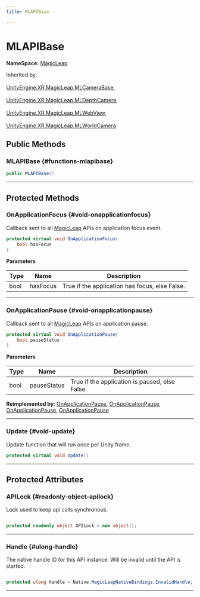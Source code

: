 ```yaml
---
title: MLAPIBase

---
```


# MLAPIBase



**NameSpace:** 
[MagicLeap](/unity-api/api/UnityEngine.XR.MagicLeap/UnityEngine.XR.MagicLeap.md) 





Inherited by: <br></br>[UnityEngine.XR.MagicLeap.MLCameraBase](/unity-api/api/UnityEngine.XR.MagicLeap/MLCameraBase/UnityEngine.XR.MagicLeap.MLCameraBase.md), <br></br>[UnityEngine.XR.MagicLeap.MLDepthCamera](/unity-api/api/UnityEngine.XR.MagicLeap/MLDepthCamera/UnityEngine.XR.MagicLeap.MLDepthCamera.md), <br></br>[UnityEngine.XR.MagicLeap.MLWebView](/unity-api/api/UnityEngine.XR.MagicLeap/MLWebView/UnityEngine.XR.MagicLeap.MLWebView.md), <br></br>[UnityEngine.XR.MagicLeap.MLWorldCamera](/unity-api/api/UnityEngine.XR.MagicLeap/MLWorldCamera/UnityEngine.XR.MagicLeap.MLWorldCamera.md)




## Public Methods

###  MLAPIBase {#functions-mlapibase}

```csharp
public MLAPIBase()
```






-----------

## Protected Methods

### OnApplicationFocus {#void-onapplicationfocus}

Callback sent to all [MagicLeap](/unity-api/api/UnityEngine.XR.MagicLeap/UnityEngine.XR.MagicLeap.md) APIs on application focus event. 

```csharp
protected virtual void OnApplicationFocus(
    bool hasFocus
)
```


**Parameters**

| Type | Name  | Description  | 
|--|--|--|
| bool |hasFocus|True if the application has focus, else False. |






-----------

### OnApplicationPause {#void-onapplicationpause}

Callback sent to all [MagicLeap](/unity-api/api/UnityEngine.XR.MagicLeap/UnityEngine.XR.MagicLeap.md) APIs on application pause. 

```csharp
protected virtual void OnApplicationPause(
    bool pauseStatus
)
```


**Parameters**

| Type | Name  | Description  | 
|--|--|--|
| bool |pauseStatus|True if the application is paused, else False. |




**Reimplemented by**: [OnApplicationPause](/unity-api/api/UnityEngine.XR.MagicLeap/MLWorldCamera/UnityEngine.XR.MagicLeap.MLWorldCamera.md#override-void-onapplicationpause), [OnApplicationPause](/unity-api/api/UnityEngine.XR.MagicLeap/UnityEngine.XR.MagicLeap.MLCamera.md#override-void-onapplicationpause), [OnApplicationPause](/unity-api/api/UnityEngine.XR.MagicLeap/MLCameraBase/UnityEngine.XR.MagicLeap.MLCameraBase.md#override-void-onapplicationpause), [OnApplicationPause](/unity-api/api/UnityEngine.XR.MagicLeap/MLDepthCamera/UnityEngine.XR.MagicLeap.MLDepthCamera.md#override-void-onapplicationpause)



-----------

### Update {#void-update}

Update function that will run once per Unity frame. 

```csharp
protected virtual void Update()
```






-----------

## Protected Attributes

### APILock {#readonly-object-apilock}

Lock used to keep api calls synchronous. 

```csharp

protected readonly object APILock = new object();

```






-----------

### Handle {#ulong-handle}

The native handle ID for this API instance. Will be invalid until the API is started. 

```csharp

protected ulong Handle = Native.MagicLeapNativeBindings.InvalidHandle;

```






-----------

